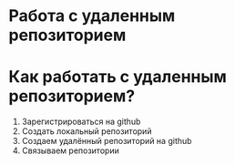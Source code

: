 # Работа с удаленным  репозиторием



# Как работать с удаленным репозиторием?
1. Зарегистрироваться на github
2. Создать локальный репозиторий
3. Создаем удалённый репозиторий на github
4. Связываем репозитории
